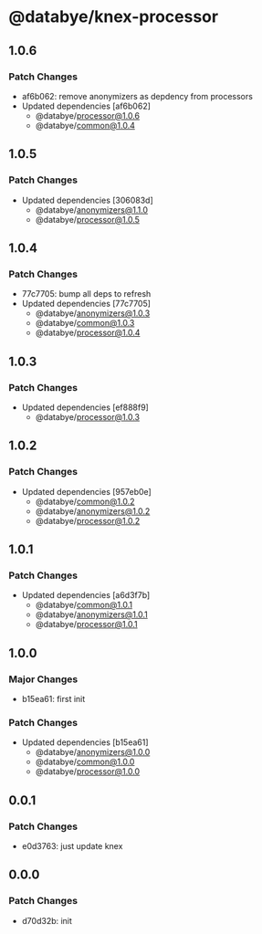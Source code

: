 # @databye/knex-processor

## 1.0.6

### Patch Changes

- af6b062: remove anonymizers as depdency from processors
- Updated dependencies [af6b062]
  - @databye/processor@1.0.6
  - @databye/common@1.0.4

## 1.0.5

### Patch Changes

- Updated dependencies [306083d]
  - @databye/anonymizers@1.1.0
  - @databye/processor@1.0.5

## 1.0.4

### Patch Changes

- 77c7705: bump all deps to refresh
- Updated dependencies [77c7705]
  - @databye/anonymizers@1.0.3
  - @databye/common@1.0.3
  - @databye/processor@1.0.4

## 1.0.3

### Patch Changes

- Updated dependencies [ef888f9]
  - @databye/processor@1.0.3

## 1.0.2

### Patch Changes

- Updated dependencies [957eb0e]
  - @databye/common@1.0.2
  - @databye/anonymizers@1.0.2
  - @databye/processor@1.0.2

## 1.0.1

### Patch Changes

- Updated dependencies [a6d3f7b]
  - @databye/common@1.0.1
  - @databye/anonymizers@1.0.1
  - @databye/processor@1.0.1

## 1.0.0

### Major Changes

- b15ea61: first init

### Patch Changes

- Updated dependencies [b15ea61]
  - @databye/anonymizers@1.0.0
  - @databye/common@1.0.0
  - @databye/processor@1.0.0

## 0.0.1

### Patch Changes

- e0d3763: just update knex

## 0.0.0

### Patch Changes

- d70d32b: init
